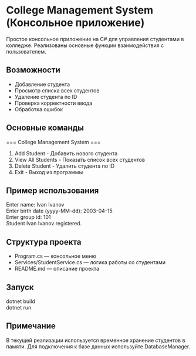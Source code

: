 # College Management System (Консольное приложение)

Простое консольное приложение на C# для управления студентами в колледже. Реализованы основные функции взаимодействия с пользователем.

## Возможности

- Добавление студента  
- Просмотр списка всех студентов  
- Удаление студента по ID  
- Проверка корректности ввода  
- Обработка ошибок  

## Основные команды

=== College Management System ===  
1. Add Student         - Добавить нового студента  
2. View All Students   - Показать список всех студентов  
3. Delete Student      - Удалить студента по ID  
4. Exit                - Выход из программы  

## Пример использования

Enter name: Ivan Ivanov  
Enter birth date (yyyy-MM-dd): 2003-04-15  
Enter group id: 101  
Student Ivan Ivanov registered.

## Структура проекта

- Program.cs — консольное меню  
- Services/StudentService.cs — логика работы со студентами  
- README.md — описание проекта  

## Запуск

dotnet build  
dotnet run

## Примечание

В текущей реализации используется временное хранение студентов в памяти. Для подключения к базе данных используйте DatabaseManager.

